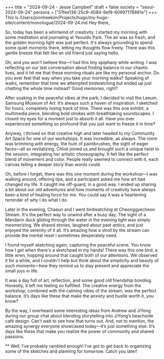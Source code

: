 +++
title = "2024-09-24 - Jesse Campbell"
draft = false
society = "seoul-2024-09-24"
persons = ["51fee136-25c9-4084-9ef8-60697178861e"]
+++
This is /Users/joonheekim/Projects/hugo/my-hugo-site/content/monologue/2024-09-24.md
Hey there,

So, today has been a whirlwind of creativity. I started my morning with some meditation and journaling at Yeouido Park. The air was so fresh, and the golden morning light was just perfect. It's always grounding to spend some quiet moments there, letting my thoughts flow freely. There was this gentle breeze that felt like an old friend just saying hello.

Oh, and you won't believe this—I had this tiny epiphany while writing. I was reflecting on our last conversation about finding balance in our chaotic lives, and it hit me that these morning rituals are like my personal anchor. Do you ever feel that way when you take your morning walks? Speaking of walks, remember that time we attempted birdwatching but ended up just chatting the whole time instead? Good memories, right?

After soaking in the peaceful vibes at the park, I decided to visit the Leeum, Samsung Museum of Art. It’s always such a haven of inspiration. I sketched for hours, completely losing track of time. There was this one exhibit, a multimedia piece, blending bold strokes with breathtaking soundscapes. I closed my eyes for a moment just to absorb it all. Have you ever experienced something so profound that you just want to freeze it in time?

Anyway, I thrived on that creative high and later headed to my Community Art Space for one of our workshops. It was incredible, as always. The room was brimming with energy, the hum of paintbrushes, the sight of eager faces—all so revitalizing. Chloé joined us and brought such a unique twist to the session, integrating her artistic choreography. It felt like the perfect blend of movement and color. People really seemed to connect with it, each canvas telling a deeper story than words could.

Oh, before I forget, there was this one moment during the workshop—I was walking around, offering tips, and a participant asked me how art had changed my life. It caught me off-guard, in a good way. I ended up sharing a bit about our old adventures and how moments of creativity have always been a kind of healing force for me. You could say it was a heartening reminder of why I do what I do.

Later in the evening, Chaeun and I went birdwatching at Cheonggyecheon Stream. It's the perfect way to unwind after a busy day. The sight of a Mandarin duck gliding through the water in the evening light was simply mesmerizing. We shared stories, laughed about past antics, and just enjoyed the serenity of it all. It’s amazing how a stroll by the stream can provide the mental reset I sometimes desperately need.

I found myself sketching again, capturing the peaceful scene. You know how I get when there's a sketchpad in my hands! There was this one bird, a little wren, hopping around that caught both of our attentions. We observed it for a while, and I couldn't help but think about the simplicity and beauty of such moments—how they remind us to stay present and appreciate the small joys in life.

It was a day full of art, reflection, and some good old friendship bonding. Honestly, it left me feeling so fulfilled. The creative energy from the workshop, combined with the calming vibes of the stream, was the perfect balance. It’s days like these that make the anxiety and hustle worth it, you know?

By the way, I overheard some interesting ideas from Andrew and JiYong during our group chat about blending storytelling into JiYong’s beachside café design. Can’t wait to see how that turns out. And, not to mention, the amazing synergy everyone showcased today—it’s just something else. It’s days like these that make you realize the power of community and shared passions.

**
Well, I’ve probably rambled enough! I’ve got to get back to organizing some of the sketches and planning for tomorrow. Catch you later!

